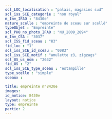 ```yaml
---
scl_LOC_localisation : "palais, magasins sud"
scl_iss_SCE_categorie : "non royal"
n_Inv_IFAO : "8430e"
nature_scelle : "empreinte de sceau sur scellé"
typeObjet : "Empreinte"
scl_PHO_no_photo_IFAO : "NU_2009_2894"
n_Inv_CSA : "3037"
scl_ISS_fid_sceau : "83"
fid_loc : "1"
scl_iss_SCE_id_sceau : "0083"
scl_iss_SCE_motif : "amulette z3, zigzags"
scl_US_us_nom : "2632"
fid_US : "2"
scl_iss_SCE_type_sceau : "estampille"
type_scelle : "simple"
sceaux :

title: empreinte n°8430e
images: 
id_notice: 8430e
layout: notice
type: empreinte
partie: 2
---
```


